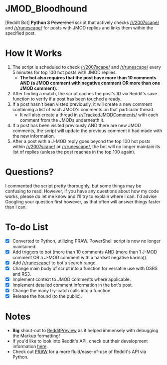 # JMOD_Bloodhound
[Reddit Bot] **Python 3** ~~Powershell~~ script that actively checks [/r/2007scape/](https://www.reddit.com/r/2007scape/hot) and [/r/runescape/](https://www.reddit.com/r/runescape/hot) for posts with JMOD replies and links them within the specified post.

# How It Works
1. The script is scheduled to check [/r/2007scape/](https://www.reddit.com/r/2007scape/hot) and [/r/runescape/](https://www.reddit.com/r/runescape/hot) every 5 minutes for top 100 hot posts with JMOD replies.
	- **The bot also requires that the post have more than 10 comments AND (a JMOD comment with negative comment OR more than one JMOD comment).**
2. After finding a match, the script caches the post's ID via Reddit's save function to verify if a post has been touched already.
3. If a post hasn't been visted previously, it will create a new comment containing a list of each JMOD's comments on that particular thread.
	- It will also create a thread in [/r/TrackedJMODComments/](https://www.reddit.com/r/TrackedJMODComments/new) with each comment from the JMODs underneath it.
4. If a post has been visited previously AND there are new JMOD comments, the script will update the previous comment it had made with the new information.
5. After a post with a J-MOD reply goes beyond the top 100 hot posts within [/r/2007scape/](https://www.reddit.com/r/2007scape/hot) or [/r/runescape/](https://www.reddit.com/r/runescape/hot), the bot will no longer maintain its list of replies (unless the post reaches in the top 100 again).

# Questions?
I commented the script pretty thoroughly, but some things may be confusing to read. However, if you have any questions about how my code works, please do let me know and I'll try to explain where I can. I'd advise Googling your question first however, as that often will answer things faster than I can.

# To-do List
- [x] Converted to Python, utilizing PRAW. PowerShell script is now no longer maintained.
- [x] Add triggers to bot (more than 10 comments AND (more than 1 J-MOD comment OR a J-MOD comment with a hardset negative karma)).
- [x] Add [/r/runescape/](https://www.reddit.com/r/runescape/hot) to bot's search range.
- [x] Change main body of script into a function for versatile use with OSRS and RS3.
- [x] Implement context to JMOD comments where applicable.
- [x] Implement detailed comment information in the bot's post.
- [x] Change the many try-catch calls into a function.
- [x] Release the hound (to the public).

# Notes
* **Big** shout-out to [RedditPreview](http://redditpreview.com/) as it helped immensely with debugging the Markup formatting!
* If you'd like to look into Reddit's API, check out their development information [here](https://www.reddit.com/dev/api/).
* Check out [PRAW](https://praw.readthedocs.io/en/latest/) for a more fluid/ease-of-use of Reddit's API via Python.